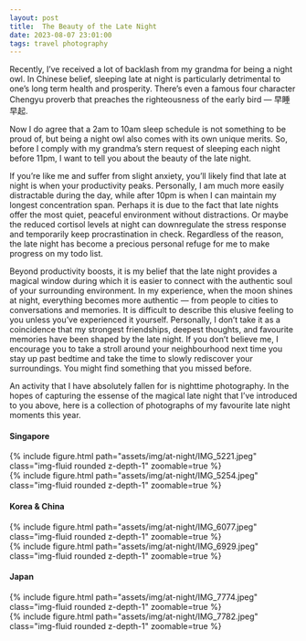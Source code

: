 ```yaml
---
layout: post
title:  The Beauty of the Late Night
date: 2023-08-07 23:01:00
tags: travel photography
---
```


Recently, I’ve received a lot of backlash from my grandma for being a night owl. In Chinese belief, sleeping late at night is particularly detrimental to one’s long term health and prosperity. There’s even a famous four character Chengyu proverb that preaches the righteousness of the early bird — 早睡早起.

Now I do agree that a 2am to 10am sleep schedule is not something to be proud of, but being a night owl also comes with its own unique merits. So, before I comply with my grandma’s stern request of sleeping each night before 11pm, I want to tell you about the beauty of the late night.

If you’re like me and suffer from slight anxiety, you’ll likely find that late at night is when your productivity peaks. Personally, I am much more easily distractable during the day, while after 10pm is when I can maintain my longest concentration span. Perhaps it is due to the fact that late nights offer the most quiet, peaceful environment without distractions. Or maybe the reduced cortisol levels at night can downregulate the stress response and temporarily keep procrastination in check. Regardless of the reason, the late night has become a precious personal refuge for me to make progress on my todo list.

Beyond productivity boosts, it is my belief that the late night provides a magical window during which it is easier to connect with the authentic soul of your surrounding environment. In my experience, when the moon shines at night, everything becomes more authentic — from people to cities to conversations and memories. It is difficult to describe this elusive feeling to you unless you’ve experienced it yourself. Personally, I don’t take it as a coincidence that my strongest friendships, deepest thoughts, and favourite memories have been shaped by the late night. If you don’t believe me, I encourage you to take a stroll around your neighbourhood next time you stay up past bedtime and take the time to slowly rediscover your surroundings. You might find something that you missed before.

An activity that I have absolutely fallen for is nighttime photography. In the hopes of capturing the essense of the magical late night that I’ve introduced to you above, here is a collection of photographs of my favourite late night moments this year.

#### Singapore

<div class="row mt-3">
    <div class="col-sm mt-3 mt-md-0">
        {% include figure.html path="assets/img/at-night/IMG_5221.jpeg" class="img-fluid rounded z-depth-1" zoomable=true %}
    </div>
    <div class="col-sm mt-3 mt-md-0">
        {% include figure.html path="assets/img/at-night/IMG_5254.jpeg" class="img-fluid rounded z-depth-1" zoomable=true %}
    </div>
</div>

#### Korea & China

<div class="row mt-3">
    <div class="col-sm mt-3 mt-md-0">
        {% include figure.html path="assets/img/at-night/IMG_6077.jpeg" class="img-fluid rounded z-depth-1" zoomable=true %}
    </div>
    <div class="col-sm mt-3 mt-md-0">
        {% include figure.html path="assets/img/at-night/IMG_6929.jpeg" class="img-fluid rounded z-depth-1" zoomable=true %}
    </div>
</div>

#### Japan

<div class="row mt-3">
    <div class="col-sm mt-3 mt-md-0">
        {% include figure.html path="assets/img/at-night/IMG_7774.jpeg" class="img-fluid rounded z-depth-1" zoomable=true %}
    </div>
    <div class="col-sm mt-3 mt-md-0">
        {% include figure.html path="assets/img/at-night/IMG_7782.jpeg" class="img-fluid rounded z-depth-1" zoomable=true %}
    </div>
</div>